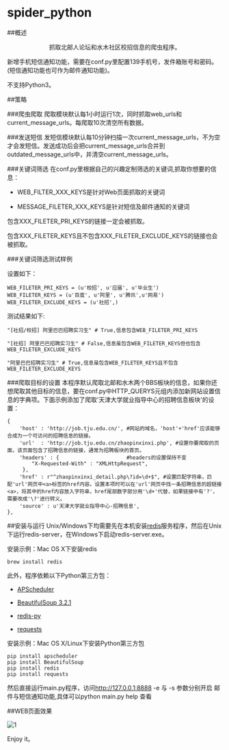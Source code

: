 spider_python
=============
##概述
<center>抓取北邮人论坛和水木社区校招信息的爬虫程序。</center>

新增手机短信通知功能，需要在conf.py里配置139手机号，发件箱账号和密码。(短信通知功能也可作为邮件通知功能)。

不支持Python3。

##策略

###爬虫爬取
爬取模块默认每1小时运行1次，同时抓取web_urls和current_message_urls。每爬取10次清空所有数据。

###发送短信
发短信模块默认每10分钟扫描一次current_message_urls，不为空才会发短信。发送成功后会把current_message_urls合并到outdated_message_urls中，并清空current_message_urls。

###关键词筛选
在conf.py里根据自己的兴趣定制筛选的关键词,抓取你想要的信息：

* WEB_FILTER_XXX_KEYS是针对Web页面抓取的关键词

* MESSAGE_FILETER_XXX_KEYS是针对短信及邮件通知的关键词


包含XXX_FILETER_PRI_KEYS的链接一定会被抓取。
  
包含XXX_FILETER_KEYS且不包含XXX_FILETER_EXCLUDE_KEYS的链接也会被抓取。

###关键词筛选测试样例

设置如下：
    
    WEB_FILETER_PRI_KEYS = (u'校招', u'应届', u'毕业生')
    WEB_FILETER_KEYS = (u'百度', u'阿里', u'腾讯',u'网易')
    WEB_FILETER_EXCLUDE_KEYS = (u'社招',)

测试结果如下:
    
    "[社招/校招] 阿里巴巴招聘实习生" # True,信息包含WEB_FILETER_PRI_KEYS 

    "[社招] 阿里巴巴招聘实习生" # False,信息虽包含WEB_FILETER_KEYS但也包含WEB_FILETER_EXCLUDE_KEYS 

    "阿里巴巴招聘实习生" # True,信息虽包含WEB_FILETER_KEYS且不包含WEB_FILETER_EXCLUDE_KEYS 

###爬取目标的设置
本程序默认爬取北邮和水木两个BBS板块的信息，如果你还想爬取其他目标的信息，要在conf.py中HTTP_QUERYS元组内添加新网站设置信息的字典项。下面示例添加了爬取'天津大学就业指导中心的招聘信息板块'的设置：

    {
        'host' : 'http://job.tju.edu.cn/', #网站的域名，'host'+'href'应该能够合成为一个可访问的招聘信息的链接。
        'url'  : 'http://job.tju.edu.cn/zhaopinxinxi.php', #设置你要爬取的页面，该页面包含了招聘信息的链接，通常为招聘板块的首页。
        'headers' : {	                   #headers的设置保持不变
            "X-Requested-With" : "XMLHttpRequest",
         },
        'href' : r"^zhaopinxinxi_detail.php\?id=\d+$", #设置匹配字符串，匹配'url'网页中<a>标签的href内容。设置本项时可以在'url'网页中找一条招聘信息的超链接<a>，将其中的href内容放入字符串，href尾部数字部分用'\d+'代替，如果链接中有'?'，需要改成'\?'进行转义。
        'source' : u'天津大学就业指导中心-招聘信息',
    },
    
##安装与运行
Unix/Windows下均需要先在本机安装[redis](http://redis.io)服务程序，然后在Unix下运行redis-server，在Windows下启动redis-server.exe。

安装示例：Mac OS X下安装redis

    brew install redis

此外，程序依赖以下Python第三方包：

* [APScheduler](http://pythonhosted.org/APScheduler)

* [BeautifulSoup 3.2.1](http://www.crummy.com/software/BeautifulSoup/bs3/documentation.zh.html)

* [redis-py](https://github.com/andymccurdy/redis-py)

* [requests](https://github.com/kennethreitz/requests)

安装示例：Mac OS X/Linux下安装Python第三方包
    
    pip install apscheduler
    pip install BeautifulSoup
    pip install redis
    pip install requests
    
然后直接运行main.py程序，访问<http://127.0.0.1:8888> -e 与 -s 参数分别开启 邮件与短信通知功能,具体可以python main.py help 查看
    
##WEB页面效果

![1](https://lh4.googleusercontent.com/-DdobnB7RIf8/UhTs2OdrPNI/AAAAAAAAAM4/df2OmS0bhV0/w958-h599-no/%25E5%25B1%258F%25E5%25B9%2595%25E5%25BF%25AB%25E7%2585%25A7+2013-08-22+%25E4%25B8%258A%25E5%258D%258812.36.50.png)

Enjoy it。

